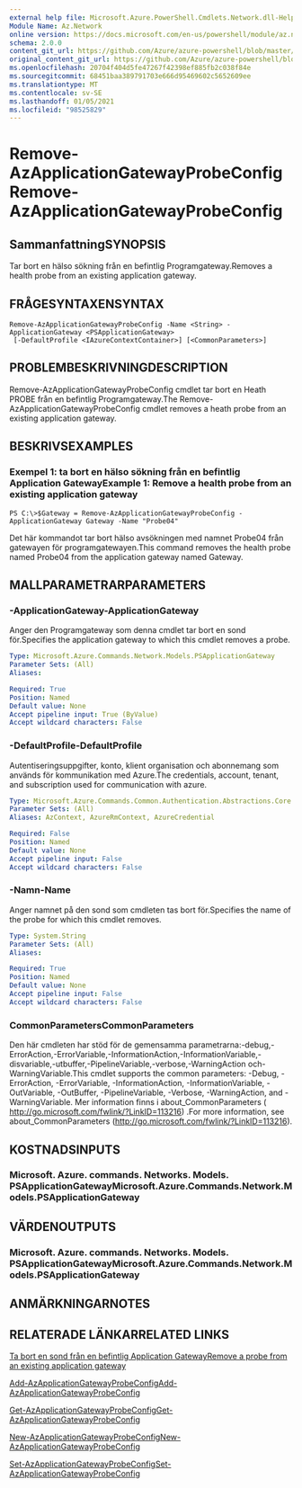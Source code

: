 ```yaml
---
external help file: Microsoft.Azure.PowerShell.Cmdlets.Network.dll-Help.xml
Module Name: Az.Network
online version: https://docs.microsoft.com/en-us/powershell/module/az.network/remove-azapplicationgatewayprobeconfig
schema: 2.0.0
content_git_url: https://github.com/Azure/azure-powershell/blob/master/src/Network/Network/help/Remove-AzApplicationGatewayProbeConfig.md
original_content_git_url: https://github.com/Azure/azure-powershell/blob/master/src/Network/Network/help/Remove-AzApplicationGatewayProbeConfig.md
ms.openlocfilehash: 20704f404d5fe47267f42398ef885fb2c038f84e
ms.sourcegitcommit: 68451baa389791703e666d95469602c5652609ee
ms.translationtype: MT
ms.contentlocale: sv-SE
ms.lasthandoff: 01/05/2021
ms.locfileid: "98525829"
---
```

# <span data-ttu-id="1f48c-101">Remove-AzApplicationGatewayProbeConfig</span><span class="sxs-lookup"><span data-stu-id="1f48c-101">Remove-AzApplicationGatewayProbeConfig</span></span>

## <span data-ttu-id="1f48c-102">Sammanfattning</span><span class="sxs-lookup"><span data-stu-id="1f48c-102">SYNOPSIS</span></span>
<span data-ttu-id="1f48c-103">Tar bort en hälso sökning från en befintlig Programgateway.</span><span class="sxs-lookup"><span data-stu-id="1f48c-103">Removes a health probe from an existing application gateway.</span></span>

## <span data-ttu-id="1f48c-104">FRÅGESYNTAXEN</span><span class="sxs-lookup"><span data-stu-id="1f48c-104">SYNTAX</span></span>

```
Remove-AzApplicationGatewayProbeConfig -Name <String> -ApplicationGateway <PSApplicationGateway>
 [-DefaultProfile <IAzureContextContainer>] [<CommonParameters>]
```

## <span data-ttu-id="1f48c-105">PROBLEMBESKRIVNING</span><span class="sxs-lookup"><span data-stu-id="1f48c-105">DESCRIPTION</span></span>
<span data-ttu-id="1f48c-106">Remove-AzApplicationGatewayProbeConfig cmdlet tar bort en Heath PROBE från en befintlig Programgateway.</span><span class="sxs-lookup"><span data-stu-id="1f48c-106">The Remove-AzApplicationGatewayProbeConfig cmdlet removes a heath probe from an existing application gateway.</span></span>

## <span data-ttu-id="1f48c-107">BESKRIVS</span><span class="sxs-lookup"><span data-stu-id="1f48c-107">EXAMPLES</span></span>

### <span data-ttu-id="1f48c-108">Exempel 1: ta bort en hälso sökning från en befintlig Application Gateway</span><span class="sxs-lookup"><span data-stu-id="1f48c-108">Example 1: Remove a health probe from an existing application gateway</span></span>
```
PS C:\>$Gateway = Remove-AzApplicationGatewayProbeConfig -ApplicationGateway Gateway -Name "Probe04"
```

<span data-ttu-id="1f48c-109">Det här kommandot tar bort hälso avsökningen med namnet Probe04 från gatewayen för programgatewayen.</span><span class="sxs-lookup"><span data-stu-id="1f48c-109">This command removes the health probe named Probe04 from the application gateway named Gateway.</span></span>

## <span data-ttu-id="1f48c-110">MALLPARAMETRAR</span><span class="sxs-lookup"><span data-stu-id="1f48c-110">PARAMETERS</span></span>

### <span data-ttu-id="1f48c-111">-ApplicationGateway</span><span class="sxs-lookup"><span data-stu-id="1f48c-111">-ApplicationGateway</span></span>
<span data-ttu-id="1f48c-112">Anger den Programgateway som denna cmdlet tar bort en sond för.</span><span class="sxs-lookup"><span data-stu-id="1f48c-112">Specifies the application gateway to which this cmdlet removes a probe.</span></span>

```yaml
Type: Microsoft.Azure.Commands.Network.Models.PSApplicationGateway
Parameter Sets: (All)
Aliases:

Required: True
Position: Named
Default value: None
Accept pipeline input: True (ByValue)
Accept wildcard characters: False
```

### <span data-ttu-id="1f48c-113">-DefaultProfile</span><span class="sxs-lookup"><span data-stu-id="1f48c-113">-DefaultProfile</span></span>
<span data-ttu-id="1f48c-114">Autentiseringsuppgifter, konto, klient organisation och abonnemang som används för kommunikation med Azure.</span><span class="sxs-lookup"><span data-stu-id="1f48c-114">The credentials, account, tenant, and subscription used for communication with azure.</span></span>

```yaml
Type: Microsoft.Azure.Commands.Common.Authentication.Abstractions.Core.IAzureContextContainer
Parameter Sets: (All)
Aliases: AzContext, AzureRmContext, AzureCredential

Required: False
Position: Named
Default value: None
Accept pipeline input: False
Accept wildcard characters: False
```

### <span data-ttu-id="1f48c-115">-Namn</span><span class="sxs-lookup"><span data-stu-id="1f48c-115">-Name</span></span>
<span data-ttu-id="1f48c-116">Anger namnet på den sond som cmdleten tas bort för.</span><span class="sxs-lookup"><span data-stu-id="1f48c-116">Specifies the name of the probe for which this cmdlet removes.</span></span>

```yaml
Type: System.String
Parameter Sets: (All)
Aliases:

Required: True
Position: Named
Default value: None
Accept pipeline input: False
Accept wildcard characters: False
```

### <span data-ttu-id="1f48c-117">CommonParameters</span><span class="sxs-lookup"><span data-stu-id="1f48c-117">CommonParameters</span></span>
<span data-ttu-id="1f48c-118">Den här cmdleten har stöd för de gemensamma parametrarna:-debug,-ErrorAction,-ErrorVariable,-InformationAction,-InformationVariable,-disvariable,-utbuffer,-PipelineVariable,-verbose,-WarningAction och-WarningVariable.</span><span class="sxs-lookup"><span data-stu-id="1f48c-118">This cmdlet supports the common parameters: -Debug, -ErrorAction, -ErrorVariable, -InformationAction, -InformationVariable, -OutVariable, -OutBuffer, -PipelineVariable, -Verbose, -WarningAction, and -WarningVariable.</span></span> <span data-ttu-id="1f48c-119">Mer information finns i about_CommonParameters ( http://go.microsoft.com/fwlink/?LinkID=113216) .</span><span class="sxs-lookup"><span data-stu-id="1f48c-119">For more information, see about_CommonParameters (http://go.microsoft.com/fwlink/?LinkID=113216).</span></span>

## <span data-ttu-id="1f48c-120">KOSTNADS</span><span class="sxs-lookup"><span data-stu-id="1f48c-120">INPUTS</span></span>

### <span data-ttu-id="1f48c-121">Microsoft. Azure. commands. Networks. Models. PSApplicationGateway</span><span class="sxs-lookup"><span data-stu-id="1f48c-121">Microsoft.Azure.Commands.Network.Models.PSApplicationGateway</span></span>

## <span data-ttu-id="1f48c-122">VÄRDEN</span><span class="sxs-lookup"><span data-stu-id="1f48c-122">OUTPUTS</span></span>

### <span data-ttu-id="1f48c-123">Microsoft. Azure. commands. Networks. Models. PSApplicationGateway</span><span class="sxs-lookup"><span data-stu-id="1f48c-123">Microsoft.Azure.Commands.Network.Models.PSApplicationGateway</span></span>

## <span data-ttu-id="1f48c-124">ANMÄRKNINGAR</span><span class="sxs-lookup"><span data-stu-id="1f48c-124">NOTES</span></span>

## <span data-ttu-id="1f48c-125">RELATERADE LÄNKAR</span><span class="sxs-lookup"><span data-stu-id="1f48c-125">RELATED LINKS</span></span>

[<span data-ttu-id="1f48c-126">Ta bort en sond från en befintlig Application Gateway</span><span class="sxs-lookup"><span data-stu-id="1f48c-126">Remove a probe from an existing application gateway</span></span>](https://azure.microsoft.com/en-us/documentation/articles/application-gateway-create-probe-ps/#remove-a-probe-from-an-existing-application-gateway)

[<span data-ttu-id="1f48c-127">Add-AzApplicationGatewayProbeConfig</span><span class="sxs-lookup"><span data-stu-id="1f48c-127">Add-AzApplicationGatewayProbeConfig</span></span>](./Add-AzApplicationGatewayProbeConfig.md)

[<span data-ttu-id="1f48c-128">Get-AzApplicationGatewayProbeConfig</span><span class="sxs-lookup"><span data-stu-id="1f48c-128">Get-AzApplicationGatewayProbeConfig</span></span>](./Get-AzApplicationGatewayProbeConfig.md)

[<span data-ttu-id="1f48c-129">New-AzApplicationGatewayProbeConfig</span><span class="sxs-lookup"><span data-stu-id="1f48c-129">New-AzApplicationGatewayProbeConfig</span></span>](./New-AzApplicationGatewayProbeConfig.md)

[<span data-ttu-id="1f48c-130">Set-AzApplicationGatewayProbeConfig</span><span class="sxs-lookup"><span data-stu-id="1f48c-130">Set-AzApplicationGatewayProbeConfig</span></span>](./Set-AzApplicationGatewayProbeConfig.md)

